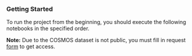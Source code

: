 ### Getting Started

To run the project from the beginning, you should execute the following notebooks in the specified order.


**Note:** Due to the COSMOS dataset is not public, you must fill in request [form](https://docs.google.com/forms/d/e/1FAIpQLSf7rZ1-UX419nXqCp2NldekqVNJcS2W9A3jL7MTKhom41p0eg/viewform) to get access. 